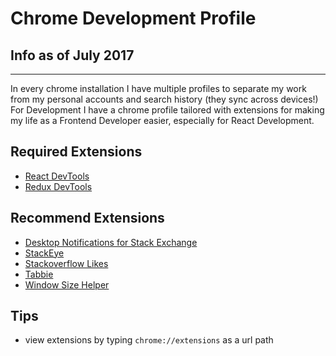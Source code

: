 Chrome Development Profile
===

Info as of July 2017
---

------
In every chrome installation I have multiple profiles to separate my work from my personal accounts and search history (they sync across devices!)
For Development I have a chrome profile tailored with extensions for making my life as a Frontend Developer easier, especially for React Development.

## Required Extensions
- [React DevTools]()
- [Redux DevTools](https://chrome.google.com/webstore/detail/redux-devtools/lmhkpmbekcpmknklioeibfkpmmfibljd)

## Recommend Extensions
- [Desktop Notifications for Stack Exchange](https://chrome.google.com/webstore/detail/desktop-notifications-for/ijglncoabcgieiokjmgdogpefdblmnle?hl=en)
- [StackEye](https://chrome.google.com/webstore/detail/stackeye/pihfndpmcafdecheofkjfkadecoogigm?hl=en)
- [Stackoverflow Likes](https://chrome.google.com/webstore/detail/search-stackoverflow/gmdolelhfhbldobljhbhdgljbajhfilj?hl=en)
- [Tabbie](https://chrome.google.com/webstore/detail/tabbie/aingjdeimmekeknhjcbnigfbfbboffeo?hl=en-US)
- [Window Size Helper](https://chrome.google.com/webstore/detail/window-size-helper/cicendpcaalajgpkmmgnjkpchhnlbhml?hl=en)

## Tips
- view extensions by typing `chrome://extensions` as a url path
